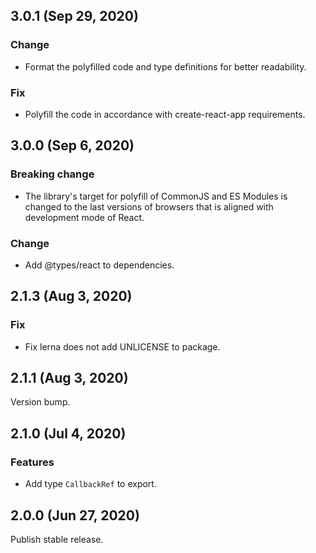 ## 3.0.1 (Sep 29, 2020)

### Change

- Format the polyfilled code and type definitions for better readability.

### Fix

- Polyfill the code in accordance with create-react-app requirements.

## 3.0.0 (Sep 6, 2020)

### Breaking change

- The library's target for polyfill of CommonJS and ES Modules is changed to the last versions of
  browsers that is aligned with development mode of React.

### Change

- Add @types/react to dependencies.

## 2.1.3 (Aug 3, 2020)

### Fix

- Fix lerna does not add UNLICENSE to package.

## 2.1.1 (Aug 3, 2020)

Version bump.

## 2.1.0 (Jul 4, 2020)

### Features

- Add type `CallbackRef` to export.

## 2.0.0 (Jun 27, 2020)

Publish stable release.
